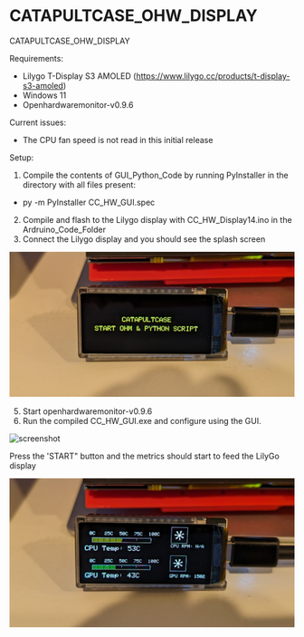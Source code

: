 # CATAPULTCASE_OHW_DISPLAY
CATAPULTCASE_OHW_DISPLAY


Requirements:
- Lilygo T-Display S3 AMOLED (https://www.lilygo.cc/products/t-display-s3-amoled)
- Windows 11
- Openhardwaremonitor-v0.9.6

Current issues:
- The CPU fan speed is not read in this initial release

Setup:
1. Compile the contents of GUI_Python_Code by running PyInstaller in the directory with all files present:
- py -m PyInstaller CC_HW_GUI.spec
2. Compile and flash to the Lilygo display with CC_HW_Display14.ino in the Ardruino_Code_Folder
4. Connect the Lilygo display and you should see the splash screen
   
![screenshot](splash.jpg)

5. Start openhardwaremonitor-v0.9.6
6. Run the compiled CC_HW_GUI.exe and configure using the GUI.

![screenshot](GUI.jpg)

Press the 'START" button and the metrics should start to feed the LilyGo display

![screenshot](running.jpg)

